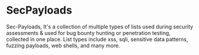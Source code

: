 # SecPayloads
Sec-Payloads, It's a collection of multiple types of lists used during security assessments &amp; used for bug bounty hunting or penetration testing, collected in one place. List types include xss, sqli, sensitive data patterns, fuzzing payloads, web shells, and many more.

